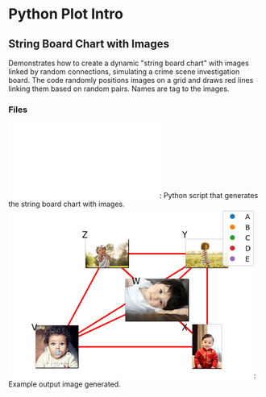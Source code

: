 # Python Plot Intro
## String Board Chart with Images

Demonstrates how to create a dynamic "string board chart" with images linked by random connections, simulating a crime scene investigation board. The code randomly positions images on a grid and draws red lines linking them based on random pairs. Names are tag to the images. 

### Files
![string_board_chart_with_images](string_board_chart_with_images.py): Python script that generates the string board chart with images.
![string_board_chart_with_images](string_board_chart_with_images.png): Example output image generated.


